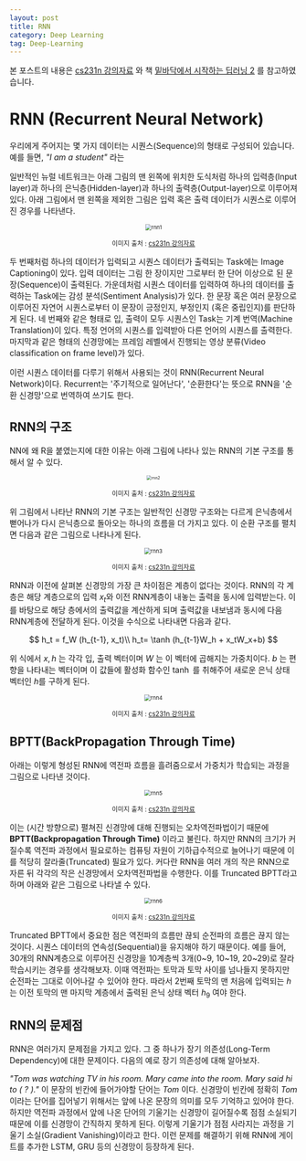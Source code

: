```yaml
---
layout: post
title: RNN
category: Deep Learning
tag: Deep-Learning
---
```




본 포스트의 내용은 [cs231n 강의자료](http://cs231n.stanford.edu/syllabus.html) 와 책 [밑바닥에서 시작하는 딥러닝 2](http://www.yes24.com/Product/Goods/72173703) 를 참고하였습니다.



# RNN (Recurrent Neural Network)

우리에게 주어지는 몇 가지 데이터는 시퀀스(Sequence)의 형태로 구성되어 있습니다. 예를 들면, *"I am a student"* 라는 

일반적인 뉴럴 네트워크는 아래 그림의 맨 왼쪽에 위치한 도식처럼 하나의 입력층(Input layer)과 하나의 은닉층(Hidden-layer)과 하나의 출력층(Output-layer)으로 이루어져 있다.  아래 그림에서 맨 왼쪽을 제외한 그림은 입력 혹은 출력 데이터가 시퀀스로 이루어진 경우를 나타낸다.

<p align="center"><img src="https://user-images.githubusercontent.com/45377884/85701189-18b78580-b718-11ea-93c5-b63aa5b64186.png" alt="rnn1" style="zoom:67%;" /></p>

<p align="center" style="font-size:80%">이미지 출처 : <a href="http://cs231n.stanford.edu/syllabus.html">cs231n 강의자료</a></p>

두 번째처럼 하나의 데이터가 입력되고 시퀀스 데이터가 출력되는 Task에는 Image Captioning이 있다. 입력 데이터는 그림 한 장이지만 그로부터 한 단어 이상으로 된 문장(Sequence)이 출력된다. 가운데처럼 시퀀스 데이터를 입력하여 하나의 데이터를 출력하는 Task에는 감성 분석(Sentiment Analysis)가 있다. 한 문장 혹은 여러 문장으로 이루어진 자연어 시퀀스로부터 이 문장이 긍정인지, 부정인지 (혹은 중립인지)를 판단하게 된다. 네 번째와 같은 형태로 입, 출력이 모두 시퀀스인 Task는 기계 번역(Machine Translation)이 있다. 특정 언어의 시퀀스를 입력받아 다른 언어의 시퀀스를 출력한다. 마지막과 같은 형태의 신경망에는 프레임 레벨에서 진행되는 영상 분류(Video classification on frame level)가 있다.

이런 시퀀스 데이터를 다루기 위해서 사용되는 것이 RNN(Recurrent Neural Network)이다. Recurrent는 '주기적으로 일어난다', '순환한다'는 뜻으로 RNN을 '순환 신경망'으로 번역하여 쓰기도 한다.

## RNN의 구조

NN에 왜 R을 붙였는지에 대한 이유는 아래 그림에 나타나 있는 RNN의 기본 구조를 통해서 알 수 있다.

 <p align="center"><img src="https://user-images.githubusercontent.com/45377884/85712025-d9dafd00-b722-11ea-96a4-4c393d34c24f.png" alt="rnn2" style="zoom:50%;" /></p>

<p align="center" style="font-size:80%">이미지 출처 : <a href="http://cs231n.stanford.edu/syllabus.html">cs231n 강의자료</a></p>

위 그림에서 나타난 RNN의 기본 구조는 일반적인 신경망 구조와는 다르게 은닉층에서 뻗어나가 다시 은닉층으로 돌아오는 하나의 흐름을 더 가지고 있다. 이 순환 구조를 펼치면 다음과 같은 그림으로 나타나게 된다. 

<p align="center"><img src="https://user-images.githubusercontent.com/45377884/85719759-b0be6a80-b72a-11ea-87f5-32f9dad18656.png" alt="rnn3" style="zoom:67%;" /></p>

<p align="center" style="font-size:80%">이미지 출처 : <a href="http://cs231n.stanford.edu/syllabus.html">cs231n 강의자료</a></p>

RNN과 이전에 살펴본 신경망의 가장 큰 차이점은 계층이 없다는 것이다. RNN의 각 계층은 해당 계층으로의 입력 $x_t$와 이전 RNN계층이 내놓는 출력을 동시에 입력받는다. 이를 바탕으로 해당 층에서의 출력값을 계산하게 되며 출력값을 내보냄과 동시에 다음 RNN계층에 전달하게 된다. 이것을 수식으로 나타내면 다음과 같다.


$$
h_t = f_W (h_{t-1}, x_t)\\
h_t= \tanh (h_{t-1}W_h + x_tW_x+b)
$$


위 식에서 $x, h$ 는 각각 입, 출력 벡터이며 $W$ 는 이 벡터에 곱해지는 가중치이다. $b$ 는 편향을 나타내는 벡터이며 이 값들에 활성화 함수인 $\tanh$ 를 취해주어 새로운 은닉 상태 벡터인 $h$를 구하게 된다. 

<p align="center"><img src="https://user-images.githubusercontent.com/45377884/85719977-ee22f800-b72a-11ea-91fe-3208b5ae4127.png" alt="rnn4" style="zoom:67%;" /></p>

<p align="center" style="font-size:80%">이미지 출처 : <a href="http://cs231n.stanford.edu/syllabus.html">cs231n 강의자료</a></p>

## BPTT(BackPropagation Through Time)

아래는 이렇게 형성된 RNN에 역전파 흐름을 흘려줌으로서 가중치가 학습되는 과정을 그림으로 나타낸 것이다.

<p align="center"><img src="https://user-images.githubusercontent.com/45377884/85720049-02ff8b80-b72b-11ea-8cda-324e82d1ba80.png" alt="rnn5" style="zoom:67%;" /></p>

<p align="center" style="font-size:80%">이미지 출처 : <a href="http://cs231n.stanford.edu/syllabus.html">cs231n 강의자료</a></p>

이는 (시간 방향으로) 펼쳐진 신경망에 대해 진행되는 오차역전파법이기 때문에 **BPTT(Backpropagation Through Time)** 이라고 불린다. 하지만 RNN의 크기가 커질수록 역전파 과정에서 필요로하는 컴퓨팅 자원이 기하급수적으로 늘어나기 때문에 이를 적당히 잘라줄(Truncated) 필요가 있다. 커다란 RNN을 여러 개의 작은 RNN으로 자른 뒤 각각의 작은 신경망에서 오차역전파법을 수행한다. 이를 Truncated BPTT라고 하며 아래와 같은 그림으로 나타낼 수 있다.

<p align="center"><img src="https://user-images.githubusercontent.com/45377884/85720128-1a3e7900-b72b-11ea-90b9-3f34d2712b26.png" alt="rnn6" style="zoom:67%;" /></p>

<p align="center" style="font-size:80%">이미지 출처 : <a href="http://cs231n.stanford.edu/syllabus.html">cs231n 강의자료</a></p>

Truncated BPTT에서 중요한 점은 역전파의 흐름만 끊되 순전파의 흐름은 끊지 않는 것이다. 시퀀스 데이터의 연속성(Sequential)을 유지해야 하기 때문이다. 예를 들어, 30개의 RNN계층으로 이루어진 신경망을 10계층씩 3개(0~9, 10~19, 20~29)로 잘라 학습시키는 경우를 생각해보자. 이때 역전파는 토막과 토막 사이를 넘나들지 못하지만 순전파는 그대로 이어나갈 수 있어야 한다. 따라서 2번째 토막의 맨 처음에 입력되는 $h$ 는 이전 토막의 맨 마지막 계층에서 출력된 은닉 상태 벡터 $h_9$ 여야 한다.



## RNN의 문제점

RNN은 여러가지 문제점을 가지고 있다. 그 중 하나가 장기 의존성(Long-Term Dependency)에 대한 문제이다. 다음의 예로 장기 의존성에 대해 알아보자. 

*"Tom was watching TV in his room. Mary came into the room. Mary said hi to (    ?    )."* 이 문장의 빈칸에 들어가야할 단어는 *Tom* 이다. 신경망이 빈칸에 정확히 *Tom*이라는 단어를 집어넣기 위해서는 앞에 나온 문장의 의미를 모두 기억하고 있어야 한다. 하지만 역전파 과정에서 앞에 나온 단어의 기울기는 신경망이 길어질수록 점점 소실되기 때문에 이를 신경망이 간직하지 못하게 된다. 이렇게 기울기가 점점 사라지는 과정을 기울기 소실(Gradient Vanishing)이라고 한다. 이런 문제를 해결하기 위해 RNN에 게이트를 추가한 LSTM, GRU 등의 신경망이 등장하게 된다.